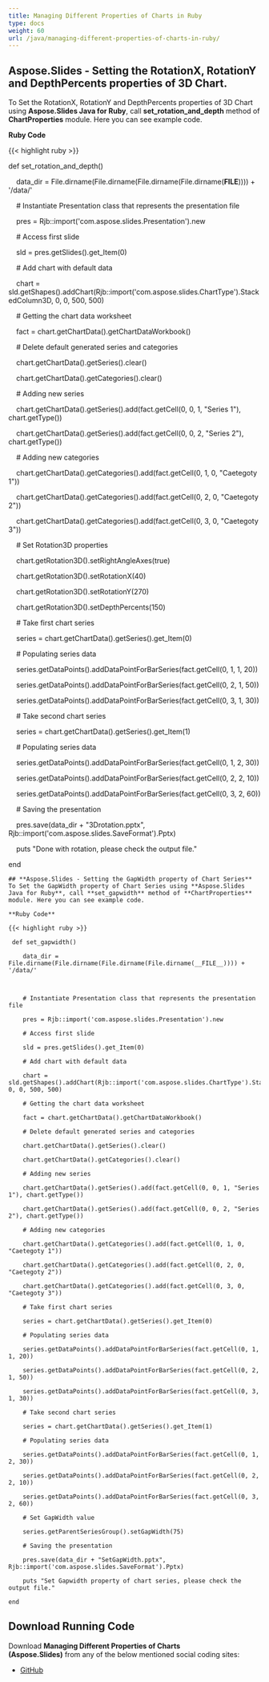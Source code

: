 ```yaml
---
title: Managing Different Properties of Charts in Ruby
type: docs
weight: 60
url: /java/managing-different-properties-of-charts-in-ruby/
---
```


## **Aspose.Slides - Setting the RotationX, RotationY and DepthPercents properties of 3D Chart.**
To Set the RotationX, RotationY and DepthPercents properties of 3D Chart using **Aspose.Slides Java for Ruby**, call **set_rotation_and_depth** method of **ChartProperties** module. Here you can see example code.

**Ruby Code**

{{< highlight ruby >}}

 def set_rotation_and_depth()

    data_dir = File.dirname(File.dirname(File.dirname(File.dirname(__FILE__)))) + '/data/'



    # Instantiate Presentation class that represents the presentation file

    pres = Rjb::import('com.aspose.slides.Presentation').new

    # Access first slide

    sld = pres.getSlides().get_Item(0)

    # Add chart with default data

    chart = sld.getShapes().addChart(Rjb::import('com.aspose.slides.ChartType').StackedColumn3D, 0, 0, 500, 500)

    # Getting the chart data worksheet

    fact = chart.getChartData().getChartDataWorkbook()

    # Delete default generated series and categories

    chart.getChartData().getSeries().clear()

    chart.getChartData().getCategories().clear()

    # Adding new series

    chart.getChartData().getSeries().add(fact.getCell(0, 0, 1, "Series 1"), chart.getType())

    chart.getChartData().getSeries().add(fact.getCell(0, 0, 2, "Series 2"), chart.getType())

    # Adding new categories

    chart.getChartData().getCategories().add(fact.getCell(0, 1, 0, "Caetegoty 1"))

    chart.getChartData().getCategories().add(fact.getCell(0, 2, 0, "Caetegoty 2"))

    chart.getChartData().getCategories().add(fact.getCell(0, 3, 0, "Caetegoty 3"))

    # Set Rotation3D properties

    chart.getRotation3D().setRightAngleAxes(true)

    chart.getRotation3D().setRotationX(40)

    chart.getRotation3D().setRotationY(270)

    chart.getRotation3D().setDepthPercents(150)

    # Take first chart series

    series = chart.getChartData().getSeries().get_Item(0)

    # Populating series data

    series.getDataPoints().addDataPointForBarSeries(fact.getCell(0, 1, 1, 20))

    series.getDataPoints().addDataPointForBarSeries(fact.getCell(0, 2, 1, 50))

    series.getDataPoints().addDataPointForBarSeries(fact.getCell(0, 3, 1, 30))

    # Take second chart series

    series = chart.getChartData().getSeries().get_Item(1)

    # Populating series data

    series.getDataPoints().addDataPointForBarSeries(fact.getCell(0, 1, 2, 30))

    series.getDataPoints().addDataPointForBarSeries(fact.getCell(0, 2, 2, 10))

    series.getDataPoints().addDataPointForBarSeries(fact.getCell(0, 3, 2, 60))

    # Saving the presentation

    pres.save(data_dir + "3Drotation.pptx", Rjb::import('com.aspose.slides.SaveFormat').Pptx)

    puts "Done with rotation, please check the output file."

end   

```
## **Aspose.Slides - Setting the GapWidth property of Chart Series**
To Set the GapWidth property of Chart Series using **Aspose.Slides Java for Ruby**, call **set_gapwidth** method of **ChartProperties** module. Here you can see example code.

**Ruby Code**

{{< highlight ruby >}}

 def set_gapwidth()

    data_dir = File.dirname(File.dirname(File.dirname(File.dirname(__FILE__)))) + '/data/'



    # Instantiate Presentation class that represents the presentation file

    pres = Rjb::import('com.aspose.slides.Presentation').new

    # Access first slide

    sld = pres.getSlides().get_Item(0)

    # Add chart with default data

    chart = sld.getShapes().addChart(Rjb::import('com.aspose.slides.ChartType').StackedColumn3D, 0, 0, 500, 500)

    # Getting the chart data worksheet

    fact = chart.getChartData().getChartDataWorkbook()

    # Delete default generated series and categories

    chart.getChartData().getSeries().clear()

    chart.getChartData().getCategories().clear()

    # Adding new series

    chart.getChartData().getSeries().add(fact.getCell(0, 0, 1, "Series 1"), chart.getType())

    chart.getChartData().getSeries().add(fact.getCell(0, 0, 2, "Series 2"), chart.getType())

    # Adding new categories

    chart.getChartData().getCategories().add(fact.getCell(0, 1, 0, "Caetegoty 1"))

    chart.getChartData().getCategories().add(fact.getCell(0, 2, 0, "Caetegoty 2"))

    chart.getChartData().getCategories().add(fact.getCell(0, 3, 0, "Caetegoty 3"))

    # Take first chart series

    series = chart.getChartData().getSeries().get_Item(0)

    # Populating series data

    series.getDataPoints().addDataPointForBarSeries(fact.getCell(0, 1, 1, 20))

    series.getDataPoints().addDataPointForBarSeries(fact.getCell(0, 2, 1, 50))

    series.getDataPoints().addDataPointForBarSeries(fact.getCell(0, 3, 1, 30))

    # Take second chart series

    series = chart.getChartData().getSeries().get_Item(1)

    # Populating series data

    series.getDataPoints().addDataPointForBarSeries(fact.getCell(0, 1, 2, 30))

    series.getDataPoints().addDataPointForBarSeries(fact.getCell(0, 2, 2, 10))

    series.getDataPoints().addDataPointForBarSeries(fact.getCell(0, 3, 2, 60))

    # Set GapWidth value

    series.getParentSeriesGroup().setGapWidth(75)

    # Saving the presentation

    pres.save(data_dir + "SetGapWidth.pptx", Rjb::import('com.aspose.slides.SaveFormat').Pptx)

    puts "Set Gapwidth property of chart series, please check the output file."

end   

```
## **Download Running Code**
Download **Managing Different Properties of Charts (Aspose.Slides)** from any of the below mentioned social coding sites:

- [GitHub](https://github.com/aspose-slides/Aspose.Slides-for-Java/blob/master/Plugins/Aspose_Slides_Java_for_Ruby/lib/asposeslidesjava/Charts/chartproperties.rb)
